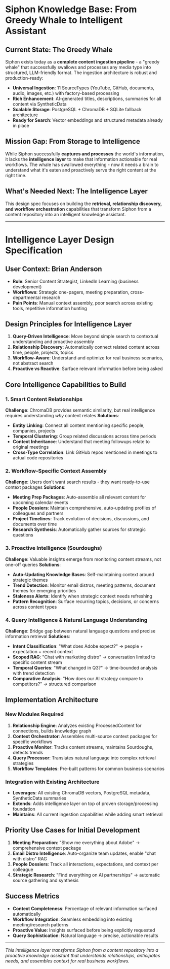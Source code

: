 # Siphon Knowledge Base: From Greedy Whale to Intelligent Assistant

## Current State: The Greedy Whale
Siphon exists today as a **complete content ingestion pipeline** - a "greedy whale" that successfully swallows and processes any media type into structured, LLM-friendly format. The ingestion architecture is robust and production-ready:

- **Universal Ingestion**: 11 SourceTypes (YouTube, GitHub, documents, audio, images, etc.) with factory-based processing
- **Rich Enhancement**: AI-generated titles, descriptions, summaries for all content via SyntheticData
- **Scalable Storage**: PostgreSQL + ChromaDB + SQLite fallback architecture
- **Ready for Search**: Vector embeddings and structured metadata already in place

## Mission Gap: From Storage to Intelligence
While Siphon successfully **captures and processes** the world's information, it lacks the **intelligence layer** to make that information actionable for real workflows. The whale has swallowed everything - now it needs a brain to understand what it's eaten and proactively serve the right content at the right time.

## What's Needed Next: The Intelligence Layer
This design spec focuses on building the **retrieval, relationship discovery, and workflow orchestration** capabilities that transform Siphon from a content repository into an intelligent knowledge assistant.

---

# Intelligence Layer Design Specification

## User Context: Brian Anderson
- **Role**: Senior Content Strategist, LinkedIn Learning (business development)
- **Workflows**: Strategic one-pagers, meeting preparation, cross-departmental research
- **Pain Points**: Manual context assembly, poor search across existing tools, repetitive information hunting

## Design Principles for Intelligence Layer
1. **Query-Driven Intelligence**: Move beyond simple search to contextual understanding and proactive assembly
2. **Relationship Discovery**: Automatically connect related content across time, people, projects, topics
3. **Workflow-Aware**: Understand and optimize for real business scenarios, not abstract search
4. **Proactive vs Reactive**: Surface relevant information before being asked

## Core Intelligence Capabilities to Build

### 1. Smart Content Relationships
**Challenge**: ChromaDB provides semantic similarity, but real intelligence requires understanding *why* content relates
**Solutions**:
- **Entity Linking**: Connect all content mentioning specific people, companies, projects
- **Temporal Clustering**: Group related discussions across time periods
- **Context Inheritance**: Understand that meeting followups relate to original meetings
- **Cross-Type Correlation**: Link GitHub repos mentioned in meetings to actual code repositories

### 2. Workflow-Specific Context Assembly
**Challenge**: Users don't want search results - they want ready-to-use context packages
**Solutions**:
- **Meeting Prep Packages**: Auto-assemble all relevant content for upcoming calendar events
- **People Dossiers**: Maintain comprehensive, auto-updating profiles of colleagues and partners
- **Project Timelines**: Track evolution of decisions, discussions, and documents over time
- **Research Synthesis**: Automatically gather sources for strategic questions

### 3. Proactive Intelligence (Sourdoughs)
**Challenge**: Valuable insights emerge from monitoring content streams, not one-off queries
**Solutions**:
- **Auto-Updating Knowledge Bases**: Self-maintaining context around strategic themes
- **Trend Detection**: Monitor email distros, meeting patterns, document themes for emerging priorities
- **Staleness Alerts**: Identify when strategic context needs refreshing
- **Pattern Recognition**: Surface recurring topics, decisions, or concerns across content types

### 4. Query Intelligence & Natural Language Understanding
**Challenge**: Bridge gap between natural language questions and precise information retrieval
**Solutions**:
- **Intent Classification**: "What does Adobe expect?" → people + expectation + recent context
- **Scoped RAG**: "Chat with marketing distro" → conversation limited to specific content stream
- **Temporal Queries**: "What changed in Q3?" → time-bounded analysis with trend detection
- **Comparative Analysis**: "How does our AI strategy compare to competitors?" → structured comparison

## Implementation Architecture

### New Modules Required
1. **Relationship Engine**: Analyzes existing ProcessedContent for connections, builds knowledge graph
2. **Context Orchestrator**: Assembles multi-source context packages for specific workflows
3. **Proactive Monitor**: Tracks content streams, maintains Sourdoughs, detects trends
4. **Query Processor**: Translates natural language into complex retrieval strategies
5. **Workflow Templates**: Pre-built patterns for common business scenarios

### Integration with Existing Architecture
- **Leverages**: All existing ChromaDB vectors, PostgreSQL metadata, SyntheticData summaries
- **Extends**: Adds intelligence layer on top of proven storage/processing foundation
- **Maintains**: All current ingestion capabilities while adding smart retrieval

## Priority Use Cases for Initial Development
1. **Meeting Preparation**: "Show me everything about Adobe" → comprehensive context package
2. **Email Distro Intelligence**: Auto-organize team updates, enable "chat with distro" RAG
3. **People Dossiers**: Track all interactions, expectations, and context per colleague
4. **Strategic Research**: "Find everything on AI partnerships" → automatic source gathering and synthesis

## Success Metrics
- **Context Completeness**: Percentage of relevant information surfaced automatically
- **Workflow Integration**: Seamless embedding into existing meeting/research patterns
- **Proactive Value**: Insights surfaced before being explicitly requested
- **Query Sophistication**: Natural language → precise, actionable results

---

*This intelligence layer transforms Siphon from a content repository into a proactive knowledge assistant that understands relationships, anticipates needs, and assembles context for real business workflows.*
